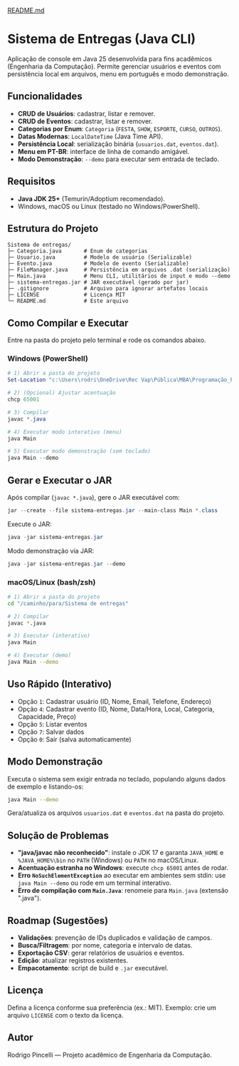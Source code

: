 [README.md](https://github.com/user-attachments/files/22504588/README.md)
# Sistema de Entregas (Java CLI)

Aplicação de console em Java 25 desenvolvida para fins acadêmicos (Engenharia da Computação). Permite gerenciar usuários e eventos com persistência local em arquivos, menu em português e modo demonstração.

## Funcionalidades
- **CRUD de Usuários**: cadastrar, listar e remover.
- **CRUD de Eventos**: cadastrar, listar e remover.
- **Categorias por Enum**: `Categoria` (`FESTA`, `SHOW`, `ESPORTE`, `CURSO`, `OUTROS`).
- **Datas Modernas**: `LocalDateTime` (Java Time API).
- **Persistência Local**: serialização binária (`usuarios.dat`, `eventos.dat`).
- **Menu em PT-BR**: interface de linha de comando amigável.
- **Modo Demonstração**: `--demo` para executar sem entrada de teclado.

## Requisitos
- **Java JDK 25+** (Temurin/Adoptium recomendado).
- Windows, macOS ou Linux (testado no Windows/PowerShell).

## Estrutura do Projeto
```
Sistema de entregas/
├─ Categoria.java       # Enum de categorias
├─ Usuario.java         # Modelo de usuário (Serializable)
├─ Evento.java          # Modelo de evento (Serializable)
├─ FileManager.java     # Persistência em arquivos .dat (serialização)
├─ Main.java            # Menu CLI, utilitários de input e modo --demo
├─ sistema-entregas.jar # JAR executável (gerado por jar)
├─ .gitignore           # Arquivo para ignorar artefatos locais
├─ LICENSE              # Licença MIT
└─ README.md            # Este arquivo
```

## Como Compilar e Executar
Entre na pasta do projeto pelo terminal e rode os comandos abaixo.

### Windows (PowerShell)
```powershell
# 1) Abrir a pasta do projeto
Set-Location "c:\Users\rodri\OneDrive\Rec Vap\Pública\MBA\Programação_Portifolio\Sistema de entregas"

# 2) (Opcional) Ajustar acentuação
chcp 65001

# 3) Compilar
javac *.java

# 4) Executar modo interativo (menu)
java Main

# 5) Executar modo demonstração (sem teclado)
java Main --demo
```

## Gerar e Executar o JAR
Após compilar (`javac *.java`), gere o JAR executável com:

```powershell
jar --create --file sistema-entregas.jar --main-class Main *.class
```

Execute o JAR:

```powershell
java -jar sistema-entregas.jar
```

Modo demonstração via JAR:

```powershell
java -jar sistema-entregas.jar --demo
```

### macOS/Linux (bash/zsh)
```bash
# 1) Abrir a pasta do projeto
cd "/caminho/para/Sistema de entregas"

# 2) Compilar
javac *.java

# 3) Executar (interativo)
java Main

# 4) Executar (demo)
java Main --demo
```

## Uso Rápido (Interativo)
- Opção `1`: Cadastrar usuário (ID, Nome, Email, Telefone, Endereço)
- Opção `4`: Cadastrar evento (ID, Nome, Data/Hora, Local, Categoria, Capacidade, Preço)
- Opção `5`: Listar eventos
- Opção `7`: Salvar dados
- Opção `0`: Sair (salva automaticamente)

## Modo Demonstração
Executa o sistema sem exigir entrada no teclado, populando alguns dados de exemplo e listando-os:
```bash
java Main --demo
```
Gera/atualiza os arquivos `usuarios.dat` e `eventos.dat` na pasta do projeto.

## Solução de Problemas
- **"java/javac não reconhecido"**: instale o JDK 17 e garanta `JAVA_HOME` e `%JAVA_HOME%\bin` no `PATH` (Windows) ou `PATH` no macOS/Linux.
- **Acentuação estranha no Windows**: execute `chcp 65001` antes de rodar.
- **Erro `NoSuchElementException`** ao executar em ambientes sem stdin: use `java Main --demo` ou rode em um terminal interativo.
- **Erro de compilação com `Main.Java`**: renomeie para `Main.java` (extensão ".java").

## Roadmap (Sugestões)
- **Validações**: prevenção de IDs duplicados e validação de campos.
- **Busca/Filtragem**: por nome, categoria e intervalo de datas.
- **Exportação CSV**: gerar relatórios de usuários e eventos.
- **Edição**: atualizar registros existentes.
- **Empacotamento**: script de build e `.jar` executável.

## Licença
Defina a licença conforme sua preferência (ex.: MIT). Exemplo: crie um arquivo `LICENSE` com o texto da licença.

## Autor
Rodrigo Pincelli — Projeto acadêmico de Engenharia da Computação.

